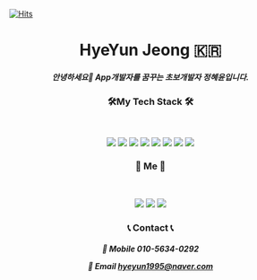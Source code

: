 [![Hits](https://hits.seeyoufarm.com/api/count/incr/badge.svg?url=https%3A%2F%2Fgithub.com%2Fhyehy&count_bg=%2379C83D&title_bg=%23555555&icon=&icon_color=%23E7E7E7&title=hits&edge_flat=false)](https://hits.seeyoufarm.com)

<h1 align="center"><b>HyeYun Jeong  🇰🇷</b></h1>
<h5 align="center"><b>안녕하세요👋 App개발자를 꿈꾸는 초보개발자 정혜윤입니다.</b></h5>

<h3 align="center"><b>🛠My Tech Stack 🛠</b></h3>
</br>
<p align="center"
<!--
**hyehy/hyehy** is a ✨ _special_ ✨ repository because its `README.md` (this file) appears on your GitHub profile.


<img src="https://img.shields.io/badge/Android-3DDC84?style=flat-square&logo=Android&logoColor=white"/> <img src="https://img.shields.io/badge/Java-007396?style=flat-square&logo=Java&logoColor=white"/> <img src="https://img.shields.io/badge/swift-F05138?style=flat-square&logo=swift&logoColor=white"/> <img src="https://img.shields.io/badge/c++-005599C?style=flat-square&logo=c%2B%2B&logoColor=white"/> <img src="https://img.shields.io/badge/Arduino-00979D?style=flat-square&logo=Arduino&logoColor=white"/> <img src="https://img.shields.io/badge/kotlin-7F52FF?style=flat-square&logo=kotlin&logoColor=white"/> <img src="https://img.shields.io/badge/c-A8B9CC?style=flat-square&logo=c&logoColor=white"/> <img src="https://img.shields.io/badge/cocoapods-EE3322?style=flat-square&logo=cocoapods&logoColor=white"/> 
</br>
<h3 align="center"><b>🧸 Me 🧸 </b></h3>
</br>
<p align="center"
   </a>
<a href="https://blog.naver.com/hyeyun1995" target="_blank"><img src="https://img.shields.io/badge/Blog-FF8800?style=flat-square&logo=Micro.blog&logoColor=white"/></a> <a href="https://www.instagram.com/hye.yunnnn/" target="_blank"><img src="https://img.shields.io/badge/instargram-E4405F?style=flat-square&logo=Instagram&logoColor=white"/></a> <a href="https://open.kakao.com/o/si5OgNUd" target="_blank"><img src="https://img.shields.io/badge/KaKaoTalk-FFCD00?style=flat-square&logo=KakaoTalk&logoColor=white"/></a> 
</br>
<h3 align="center"><b>📞 Contact 📞 </b></h3>

<h5 align="center"><b>📱 Mobile 010-5634-0292

📧 Email hyeyun1995@naver.com</b></h5>
